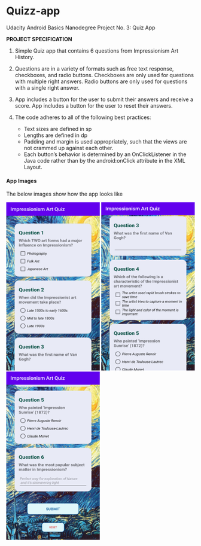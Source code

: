 # Quizz-app
Udacity Android Basics Nanodegree Project No. 3: Quiz App

<b>PROJECT SPECIFICATION</b>

1. Simple Quiz app that contains 6 questions from Impressionism Art History. 

2. Questions are in a variety of formats such as free text response, checkboxes, and radio buttons.
   Checkboxes are only used for questions with multiple right answers. Radio buttons are only used 
   for questions with a single right answer.
   
3. App includes a button for the user to submit their answers and receive a score.
   App includes a button for the user to reset their answers. 

3. The code adheres to all of the following best practices:
   - Text sizes are defined in sp
   - Lengths are defined in dp
   - Padding and margin is used appropriately, such that the views are not crammed up against each other.
   - Each button’s behavior is determined by an OnClickListener in the Java code rather than by the android:onClick attribute      in the XML Layout.



#### App Images 
The below images show how the app looks like


<img src = "Screenshots/Screenshot_1.png" width="250px" height="450px"> <img src = "Screenshots/Screenshot_2.png" width="250px" height="450px" > <img src = "Screenshots/Screenshot_3.png" width="250px" height="450px" >

